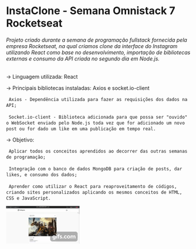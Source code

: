 # InstaClone - Semana Omnistack 7 Rocketseat
###### Projeto criado durante a semana de programação fullstack fornecida pela empresa Rocketseat, na qual criamos clone da interface do Instagram utilizando React como base no desenvolvimento, importação de bibliotecas externas e consumo da API criada no segundo dia em Node.js.

-> Linguagem utilizada: React


-> Principais bibliotecas instaladas: Axios e socket.io-client

     Axios - Dependência utilizada para fazer as requisições dos dados na API;

     Socket.io-client - Biblioteca adicionada para que possa ser "ouvido" o WebSocket enviado pelo Node.js toda vez que for adicionado um novo post ou for dado um like em uma publicação em tempo real.
     

-> Objetivo: 

     Aplicar todos os conceitos aprendidos ao decorrer das outras semanas de programação;
     
     Integração com o banco de dados MongoDB para criação de posts, dar likes, e consumo dos dados;
     
     Aprender como utilizar o React para reaproveitamento de códigos, criando sites personalizados aplicando os mesmos conceitos de HTML, CSS e JavaScript.
     

![Gift do projeto](https://github.com/ArtToledo/InstagramClone_Web-REACT/blob/master/InstaCloneReact.gif)
